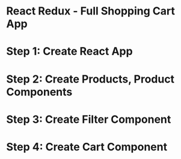 # React Redux - Full Shopping Cart App

# Step 1: Create React App

# Step 2: Create Products, Product Components

# Step 3: Create Filter Component

# Step 4: Create Cart Component
